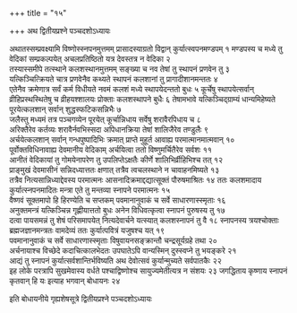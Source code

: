+++
title = "१५"

+++
अथ द्वितीयप्रश्ने पञ्चदशोऽध्यायः

अथातस्सम्प्रवक्ष्यामि
विष्णोस्स्नपनमुत्तमम् प्रासादस्याग्रतो विद्वान् कुर्यात्स्वपनमण्डपम् १
मण्डपस्य च मध्ये तु वेदिकां सम्प्रकल्पयेत् अचलप्रतिष्ठितो यत्र
देवस्तत्र न वेदिका २  
तस्यास्समीपे तत्स्थाने कलशस्थानमुत्तमम्
सङ्ख्या च नव तेषां तु स्थापनं प्रणवेन तु ३  
यत्किञ्चित्क्रियते चात्र
प्रणवेनैव कथ्यते स्थापनं कलशानां तु प्रागादीशानमन्ततः ४  
एतेनैव
क्रमेणात्र सर्वं कर्म विधीयते नवमं कलशं मध्ये स्थापयेदन्ततो बुधः ५
कूर्चेषु स्थापयेत्सर्वान् व्रीहिप्रस्थस्थितेषु च
व्रीहयश्शालयः प्रोक्ताः कलशस्थापने बुधैः ६
तेषामभावे यत्किञ्चिद्ग्राम्यं धान्यमिहेष्यते पूरयेत्कलशान्
सर्वान् शुद्धस्फटिकसन्निभैः ७  
जलैस्तु मध्यमं तत्र पञ्चगव्येन पूरयेत्
कूर्चान्निधाय सर्वेषु शरावैरपिधाय च ८  
अरिक्तैरेव कर्तव्यः
शरावैर्नवभिस्सदा अपिधानक्रिया तेषां
शालिजैरेव तण्डुलैः ९  
अर्चयेत्कलशान् सर्वान्
गन्धपुष्पादिभिः क्रमात् प्राप्ते मुहूर्त
आवाह्य परमात्मानमात्मवान् १०  
पूर्वोक्तविधिनावाह्य देवमानीय वेदिकाम्
अर्चयित्वा ततो विष्णुमर्चितैरेव सर्वशः ११  
आनीतं वेदिकायां तु
गोमयेनापरेण तु उपलिप्तेऽक्षतैः कीर्णे
शालिभिर्व्रीहिभिश्च तत् १२  
प्राङ्मुखं
देवमासीनं सन्निदध्यात्ततः क्षणात् तत्रैव त्वचलस्थाने न
चावाहनमिष्यते १३  
तत्रैव नित्यसान्निध्याद्देवस्य
परमात्मनः आसनादिक्रमाद्दद्यात्सूक्तं पौरुषमाश्रितः १४
ततः कलशमादाय कुर्यात्स्नपनमादितः मन्त्रा एते तु मन्तव्या स्नापने
परमात्मनः १५  
वैष्णवं सूक्तमापो हि हिरण्येति च सप्तकम्
पवमानानुवाकं च सर्वे साधारणास्स्मृताः १६  
अनुक्तमन्त्रं
यत्किञ्चिन्न गृह्णीयात्ततो बुधः अनेन विधिवत्कृत्वा स्नापनं
पुरुषस्य तु १७  
दत्वा पायसमन्नं तु शेषं परिसमापयेत्
नित्यदेवार्चने यत्स्यात् कलशस्नापनं तु वै १८
स्नापनस्य त्रयश्चोक्ताः ब्रह्मजज्ञानमन्त्रतः वामदेव्यं
ततः कुर्यात्पवित्रं यजुषश्च यत् १९  
पवमानानुवाकं च सर्वे
साधारणास्स्मृताः विषुवायनसङ्क्रान्तौ
चन्द्रसूर्यग्रहे तथा २०  
अर्चनायाश्च विच्छेदे
कदाचित्कालभेदतः उपघातेऽपि वान्यस्मिन् दुस्स्वप्ने तु
भयङ्करे २१  
आद्यं तु स्नापनं कुर्यात्सर्वशान्तिर्भविष्यति अथ
देवोत्सवं कुर्यान्मुच्यते सर्वपातकैः २२  
इह लोके परत्रापि
सुखमेवास्य वर्धते पश्चाद्विष्णोश्च सायुज्यमेतीत्यत्र न संशयः २३
जगद्धिताय कृष्णाय स्नापनं कृतवान् हि यः इत्याह भगवान् बोधायनः २४  

इति बोधायनीये गृह्यशेषसूत्रे द्वितीयप्रश्ने पञ्चदशोऽध्यायः
